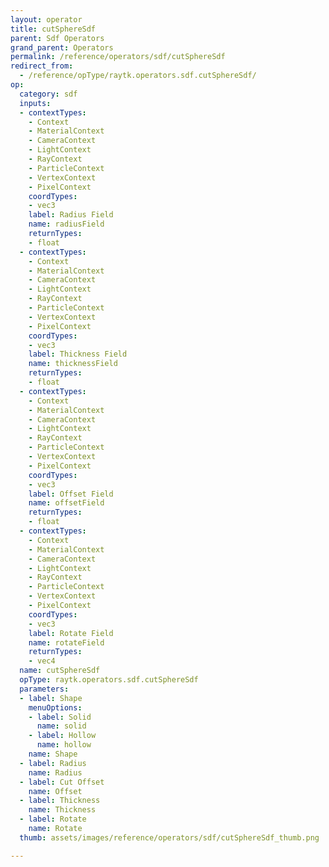 ```yaml
---
layout: operator
title: cutSphereSdf
parent: Sdf Operators
grand_parent: Operators
permalink: /reference/operators/sdf/cutSphereSdf
redirect_from:
  - /reference/opType/raytk.operators.sdf.cutSphereSdf/
op:
  category: sdf
  inputs:
  - contextTypes:
    - Context
    - MaterialContext
    - CameraContext
    - LightContext
    - RayContext
    - ParticleContext
    - VertexContext
    - PixelContext
    coordTypes:
    - vec3
    label: Radius Field
    name: radiusField
    returnTypes:
    - float
  - contextTypes:
    - Context
    - MaterialContext
    - CameraContext
    - LightContext
    - RayContext
    - ParticleContext
    - VertexContext
    - PixelContext
    coordTypes:
    - vec3
    label: Thickness Field
    name: thicknessField
    returnTypes:
    - float
  - contextTypes:
    - Context
    - MaterialContext
    - CameraContext
    - LightContext
    - RayContext
    - ParticleContext
    - VertexContext
    - PixelContext
    coordTypes:
    - vec3
    label: Offset Field
    name: offsetField
    returnTypes:
    - float
  - contextTypes:
    - Context
    - MaterialContext
    - CameraContext
    - LightContext
    - RayContext
    - ParticleContext
    - VertexContext
    - PixelContext
    coordTypes:
    - vec3
    label: Rotate Field
    name: rotateField
    returnTypes:
    - vec4
  name: cutSphereSdf
  opType: raytk.operators.sdf.cutSphereSdf
  parameters:
  - label: Shape
    menuOptions:
    - label: Solid
      name: solid
    - label: Hollow
      name: hollow
    name: Shape
  - label: Radius
    name: Radius
  - label: Cut Offset
    name: Offset
  - label: Thickness
    name: Thickness
  - label: Rotate
    name: Rotate
  thumb: assets/images/reference/operators/sdf/cutSphereSdf_thumb.png

---
```

